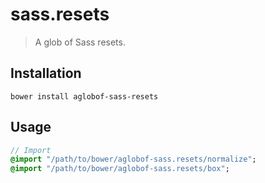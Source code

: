 # sass.resets
> A glob of Sass resets.

## Installation

```shell
bower install aglobof-sass-resets
```

## Usage

```sass
// Import
@import "/path/to/bower/aglobof-sass.resets/normalize";
@import "/path/to/bower/aglobof-sass.resets/box";
```
